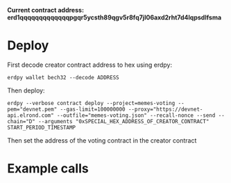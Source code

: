 **Current contract address: erd1qqqqqqqqqqqqqpgqr5ycsth89qgv5r8fq7jl06axd2rht7d4lqpsdlfsma**

# Deploy

First decode creator contract address to hex using erdpy:

`erdpy wallet bech32 --decode ADDRESS`

Then deploy:

`erdpy --verbose contract deploy --project=memes-voting --pem="devnet.pem" --gas-limit=100000000 --proxy="https://devnet-api.elrond.com" --outfile="memes-voting.json" --recall-nonce --send --chain="D" --arguments "0xSPECIAL_HEX_ADDRESS_OF_CREATOR_CONTRACT" START_PERIOD_TIMESTAMP`

Then set the address of the voting contract in the creator contract


# Example calls
